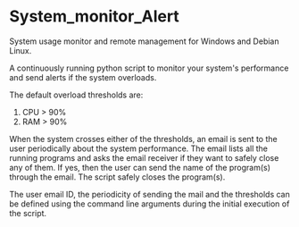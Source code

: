 # System_monitor_Alert
System usage monitor and remote management for Windows and Debian Linux.

A continuously running python script to monitor your system's performance and send alerts if the system overloads.

The default overload thresholds are:
1. CPU > 90%
2. RAM > 90%

When the system crosses either of the thresholds, an email is sent to the user periodically about the system performance. The email lists all the running programs and asks the email receiver if they want to safely close any of them. If yes, then the user can send the name of the program(s) through the email. The script safely closes the program(s).

The user email ID, the periodicity of sending the mail and the thresholds can be defined using the command line arguments during the initial execution of the script.